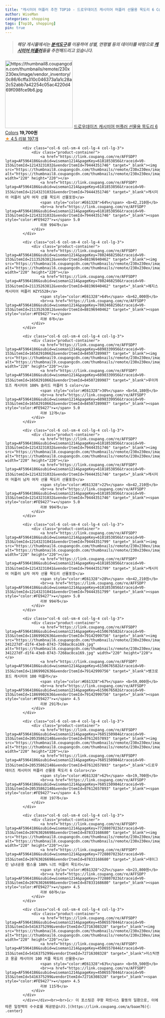 ```yaml
---
title: "캐시미어 머플러 추천 TOP10 - 드로우데이즈 캐시미어 머플러 선물용 목도리 6 Colors"
author: WiseMan
categories: shopping
tags: [Top10, shopping]
pin: true
---
```


> ##### 해당 게시물에서는 [**분석도구**](https://itemscout.io/)를 이용하여 **성별**, **연령별** 등의 데이터를 바탕으로 [**캐시미어 머플러**](https://link.coupang.com/a/baae76)들을 추천해드리고 있습니다.
<div class="container"><div class="row">
            <div class="col-6 col-sm-4 col-lg-4 col-lg-3">
                <div class="product-container">
                    <a href="https://link.coupang.com/re/AFFSDP?lptag=AF5964186&subid=wiseman1214&pageKey=7685150984&traceid=V0-153&itemId=20535862148&vendorItemId=87612657893" target="_blank"><img src="https://thumbnail8.coupangcdn.com/thumbnails/remote/230x230ex/image/vendor_inventory/0c86/6cffa310c046373a1a1c28a2c52abb7a42254c05ac4220d469f098fce9b6.jpg" alt="https://thumbnail8.coupangcdn.com/thumbnails/remote/230x230ex/image/vendor_inventory/0c86/6cffa310c046373a1a1c28a2c52abb7a42254c05ac4220d469f098fce9b6.jpg" width="220" height="220"></a>
                    <a href="https://link.coupang.com/re/AFFSDP?lptag=AF5964186&subid=wiseman1214&pageKey=7685150984&traceid=V0-153&itemId=20535862148&vendorItemId=87612657893" target="_blank">드로우데이즈 캐시미어 머플러 선물용 목도리 6 Colors</a>
                    <span style="color:#E61328"></span> <b>19,700원</b>
                    <br><a href="https://link.coupang.com/re/AFFSDP?lptag=AF5964186&subid=wiseman1214&pageKey=7685150984&traceid=V0-153&itemId=20535862148&vendorItemId=87612657893" target="_blank"><span style="color:#FE9427">★</span> 4.5
                    리뷰 197개</a>
                </div>
            </div>
            
            <div class="col-6 col-sm-4 col-lg-4 col-lg-3">
                <div class="product-container">
                    <a href="https://link.coupang.com/re/AFFSDP?lptag=AF5964186&subid=wiseman1214&pageKey=6181853856&traceid=V0-153&itemId=12143231032&vendorItemId=79444351746" target="_blank"><img src="https://thumbnail8.coupangcdn.com/thumbnails/remote/230x230ex/image/vendor_inventory/3cd3/e473e6812b2b297266a72e3f6d2cc6cfb7cb653d5c454d544cde847abff7.jpg" alt="https://thumbnail8.coupangcdn.com/thumbnails/remote/230x230ex/image/vendor_inventory/3cd3/e473e6812b2b297266a72e3f6d2cc6cfb7cb653d5c454d544cde847abff7.jpg" width="220" height="220"></a>
                    <a href="https://link.coupang.com/re/AFFSDP?lptag=AF5964186&subid=wiseman1214&pageKey=6181853856&traceid=V0-153&itemId=12143231032&vendorItemId=79444351746" target="_blank">캐시미어 머플러 남자 여자 선물 목도리 선물포장</a>
                    <span style="color:#E61328">64%</span> <b>42,210원</b>
                    <br><a href="https://link.coupang.com/re/AFFSDP?lptag=AF5964186&subid=wiseman1214&pageKey=6181853856&traceid=V0-153&itemId=12143231032&vendorItemId=79444351746" target="_blank"><span style="color:#FE9427">★</span> 5.0
                    리뷰 994개</a>
                </div>
            </div>
            
            <div class="col-6 col-sm-4 col-lg-4 col-lg-3">
                <div class="product-container">
                    <a href="https://link.coupang.com/re/AFFSDP?lptag=AF5964186&subid=wiseman1214&pageKey=7802468250&traceid=V0-153&itemId=21135263812&vendorItemId=88196940462" target="_blank"><img src="https://thumbnail6.coupangcdn.com/thumbnails/remote/230x230ex/image/vendor_inventory/b59f/b8bb49b68091fd58f99b56a4589a43934c70941139a45efd3ec20cb97df8.jpg" alt="https://thumbnail6.coupangcdn.com/thumbnails/remote/230x230ex/image/vendor_inventory/b59f/b8bb49b68091fd58f99b56a4589a43934c70941139a45efd3ec20cb97df8.jpg" width="220" height="220"></a>
                    <a href="https://link.coupang.com/re/AFFSDP?lptag=AF5964186&subid=wiseman1214&pageKey=7802468250&traceid=V0-153&itemId=21135263812&vendorItemId=88196940462" target="_blank">헤지스 캐시미어 머플러 HZYS528</a>
                    <span style="color:#E61328">64%</span> <b>62,000원</b>
                    <br><a href="https://link.coupang.com/re/AFFSDP?lptag=AF5964186&subid=wiseman1214&pageKey=7802468250&traceid=V0-153&itemId=21135263812&vendorItemId=88196940462" target="_blank"><span style="color:#FE9427">★</span> 
                    리뷰 0개</a>
                </div>
            </div>
            
            <div class="col-6 col-sm-4 col-lg-4 col-lg-3">
                <div class="product-container">
                    <a href="https://link.coupang.com/re/AFFSDP?lptag=AF5964186&subid=wiseman1214&pageKey=6898339956&traceid=V0-153&itemId=16582910662&vendorItemId=84507289987" target="_blank"><img src="https://thumbnail9.coupangcdn.com/thumbnails/remote/230x230ex/image/vendor_inventory/349f/1d075389476e4bb6cc2dd889fa4fcd3d90d44253eddae3f442cfd9711270.jpg" alt="https://thumbnail9.coupangcdn.com/thumbnails/remote/230x230ex/image/vendor_inventory/349f/1d075389476e4bb6cc2dd889fa4fcd3d90d44253eddae3f442cfd9711270.jpg" width="220" height="220"></a>
                    <a href="https://link.coupang.com/re/AFFSDP?lptag=AF5964186&subid=wiseman1214&pageKey=6898339956&traceid=V0-153&itemId=16582910662&vendorItemId=84507289987" target="_blank">루이까또즈 캐시미어 100% 솔리드 머플러 5 color</a>
                    <span style="color:#E61328">30%</span> <b>54,180원</b>
                    <br><a href="https://link.coupang.com/re/AFFSDP?lptag=AF5964186&subid=wiseman1214&pageKey=6898339956&traceid=V0-153&itemId=16582910662&vendorItemId=84507289987" target="_blank"><span style="color:#FE9427">★</span> 5.0
                    리뷰 12개</a>
                </div>
            </div>
            
            <div class="col-6 col-sm-4 col-lg-4 col-lg-3">
                <div class="product-container">
                    <a href="https://link.coupang.com/re/AFFSDP?lptag=AF5964186&subid=wiseman1214&pageKey=6181853856&traceid=V0-153&itemId=12143231032&vendorItemId=79444351746" target="_blank"><img src="https://thumbnail8.coupangcdn.com/thumbnails/remote/230x230ex/image/vendor_inventory/3cd3/e473e6812b2b297266a72e3f6d2cc6cfb7cb653d5c454d544cde847abff7.jpg" alt="https://thumbnail8.coupangcdn.com/thumbnails/remote/230x230ex/image/vendor_inventory/3cd3/e473e6812b2b297266a72e3f6d2cc6cfb7cb653d5c454d544cde847abff7.jpg" width="220" height="220"></a>
                    <a href="https://link.coupang.com/re/AFFSDP?lptag=AF5964186&subid=wiseman1214&pageKey=6181853856&traceid=V0-153&itemId=12143231032&vendorItemId=79444351746" target="_blank">캐시미어 머플러 남자 여자 선물 목도리 선물포장</a>
                    <span style="color:#E61328">22%</span> <b>42,210원</b>
                    <br><a href="https://link.coupang.com/re/AFFSDP?lptag=AF5964186&subid=wiseman1214&pageKey=6181853856&traceid=V0-153&itemId=12143231032&vendorItemId=79444351746" target="_blank"><span style="color:#FE9427">★</span> 5.0
                    리뷰 994개</a>
                </div>
            </div>
            
            <div class="col-6 col-sm-4 col-lg-4 col-lg-3">
                <div class="product-container">
                    <a href="https://link.coupang.com/re/AFFSDP?lptag=AF5964186&subid=wiseman1214&pageKey=6181853856&traceid=V0-153&itemId=12143231041&vendorItemId=79444351799" target="_blank"><img src="https://thumbnail6.coupangcdn.com/thumbnails/remote/230x230ex/image/vendor_inventory/2412/6b0aab69825da48f34914a24829a44153f56d803cd125d826d84fdcbb6f6.jpg" alt="https://thumbnail6.coupangcdn.com/thumbnails/remote/230x230ex/image/vendor_inventory/2412/6b0aab69825da48f34914a24829a44153f56d803cd125d826d84fdcbb6f6.jpg" width="220" height="220"></a>
                    <a href="https://link.coupang.com/re/AFFSDP?lptag=AF5964186&subid=wiseman1214&pageKey=6181853856&traceid=V0-153&itemId=12143231041&vendorItemId=79444351799" target="_blank">캐시미어 머플러 남자 여자 선물 목도리 선물포장</a>
                    <span style="color:#E61328">28%</span> <b>42,210원</b>
                    <br><a href="https://link.coupang.com/re/AFFSDP?lptag=AF5964186&subid=wiseman1214&pageKey=6181853856&traceid=V0-153&itemId=12143231041&vendorItemId=79444351799" target="_blank"><span style="color:#FE9427">★</span> 5.0
                    리뷰 994개</a>
                </div>
            </div>
            
            <div class="col-6 col-sm-4 col-lg-4 col-lg-3">
                <div class="product-container">
                    <a href="https://link.coupang.com/re/AFFSDP?lptag=AF5964186&subid=wiseman1214&pageKey=6150676582&traceid=V0-153&itemId=11869902636&vendorItemId=79142999756" target="_blank"><img src="https://thumbnail6.coupangcdn.com/thumbnails/remote/230x230ex/image/retail/images/1375791915386009-341227df-d1f4-43e8-8743-7268ac8ca169.jpg" alt="https://thumbnail6.coupangcdn.com/thumbnails/remote/230x230ex/image/retail/images/1375791915386009-341227df-d1f4-43e8-8743-7268ac8ca169.jpg" width="220" height="220"></a>
                    <a href="https://link.coupang.com/re/AFFSDP?lptag=AF5964186&subid=wiseman1214&pageKey=6150676582&traceid=V0-153&itemId=11869902636&vendorItemId=79142999756" target="_blank">쌩크로포드 캐시미어 100 머플러</a>
                    <span style="color:#E61328">67%</span> <b>59,000원</b>
                    <br><a href="https://link.coupang.com/re/AFFSDP?lptag=AF5964186&subid=wiseman1214&pageKey=6150676582&traceid=V0-153&itemId=11869902636&vendorItemId=79142999756" target="_blank"><span style="color:#FE9427">★</span> 4.5
                    리뷰 291개</a>
                </div>
            </div>
            
            <div class="col-6 col-sm-4 col-lg-4 col-lg-3">
                <div class="product-container">
                    <a href="https://link.coupang.com/re/AFFSDP?lptag=AF5964186&subid=wiseman1214&pageKey=7685150984&traceid=V0-153&itemId=20535862148&vendorItemId=87612657893" target="_blank"><img src="https://thumbnail8.coupangcdn.com/thumbnails/remote/230x230ex/image/vendor_inventory/0c86/6cffa310c046373a1a1c28a2c52abb7a42254c05ac4220d469f098fce9b6.jpg" alt="https://thumbnail8.coupangcdn.com/thumbnails/remote/230x230ex/image/vendor_inventory/0c86/6cffa310c046373a1a1c28a2c52abb7a42254c05ac4220d469f098fce9b6.jpg" width="220" height="220"></a>
                    <a href="https://link.coupang.com/re/AFFSDP?lptag=AF5964186&subid=wiseman1214&pageKey=7685150984&traceid=V0-153&itemId=20535862148&vendorItemId=87612657893" target="_blank">드로우데이즈 캐시미어 머플러 선물용 목도리 6 Colors</a>
                    <span style="color:#E61328">62%</span> <b>19,700원</b>
                    <br><a href="https://link.coupang.com/re/AFFSDP?lptag=AF5964186&subid=wiseman1214&pageKey=7685150984&traceid=V0-153&itemId=20535862148&vendorItemId=87612657893" target="_blank"><span style="color:#FE9427">★</span> 4.5
                    리뷰 197개</a>
                </div>
            </div>
            
            <div class="col-6 col-sm-4 col-lg-4 col-lg-3">
                <div class="product-container">
                    <a href="https://link.coupang.com/re/AFFSDP?lptag=AF5964186&subid=wiseman1214&pageKey=7728807023&traceid=V0-153&itemId=20763026698&vendorItemId=87833168680" target="_blank"><img src="https://thumbnail8.coupangcdn.com/thumbnails/remote/230x230ex/image/vendor_inventory/5e15/abe847cd144d188003736140f0efafbcc7bf258b5e3f48e1c8f7ef5a5057.jpg" alt="https://thumbnail8.coupangcdn.com/thumbnails/remote/230x230ex/image/vendor_inventory/5e15/abe847cd144d188003736140f0efafbcc7bf258b5e3f48e1c8f7ef5a5057.jpg" width="220" height="220"></a>
                    <a href="https://link.coupang.com/re/AFFSDP?lptag=AF5964186&subid=wiseman1214&pageKey=7728807023&traceid=V0-153&itemId=20763026698&vendorItemId=87833168680" target="_blank">데이그린 남녀공용 램스울 100% 니트 머플러 목도리</a>
                    <span style="color:#E61328">22%</span> <b>23,800원</b>
                    <br><a href="https://link.coupang.com/re/AFFSDP?lptag=AF5964186&subid=wiseman1214&pageKey=7728807023&traceid=V0-153&itemId=20763026698&vendorItemId=87833168680" target="_blank"><span style="color:#FE9427">★</span> 4.5
                    리뷰 60개</a>
                </div>
            </div>
            
            <div class="col-6 col-sm-4 col-lg-4 col-lg-3">
                <div class="product-container">
                    <a href="https://link.coupang.com/re/AFFSDP?lptag=AF5964186&subid=wiseman1214&pageKey=4506557844&traceid=V0-153&itemId=5416375299&vendorItemId=72716308328" target="_blank"><img src="https://thumbnail6.coupangcdn.com/thumbnails/remote/230x230ex/image/vendor_inventory/2eba/9e35f7990671b1751d83099450826fc3f45960fd0a26a5462434511ca4f2.jpg" alt="https://thumbnail6.coupangcdn.com/thumbnails/remote/230x230ex/image/vendor_inventory/2eba/9e35f7990671b1751d83099450826fc3f45960fd0a26a5462434511ca4f2.jpg" width="220" height="220"></a>
                    <a href="https://link.coupang.com/re/AFFSDP?lptag=AF5964186&subid=wiseman1214&pageKey=4506557844&traceid=V0-153&itemId=5416375299&vendorItemId=72716308328" target="_blank">미스틱앤코 몽골 캐시미어 100 커플 목도리 선물용</a>
                    <span style="color:#E61328">63%</span> <b>59,500원</b>
                    <br><a href="https://link.coupang.com/re/AFFSDP?lptag=AF5964186&subid=wiseman1214&pageKey=4506557844&traceid=V0-153&itemId=5416375299&vendorItemId=72716308328" target="_blank"><span style="color:#FE9427">★</span> 4.5
                    리뷰 115개</a>
                </div>
            </div>
            </div></div><br><br>[👉 이 포스팅은 쿠팡 파트너스 활동의 일환으로, 이에 따른 일정액의 수수료를 제공받습니다.](https://link.coupang.com/a/baae76){: .center}